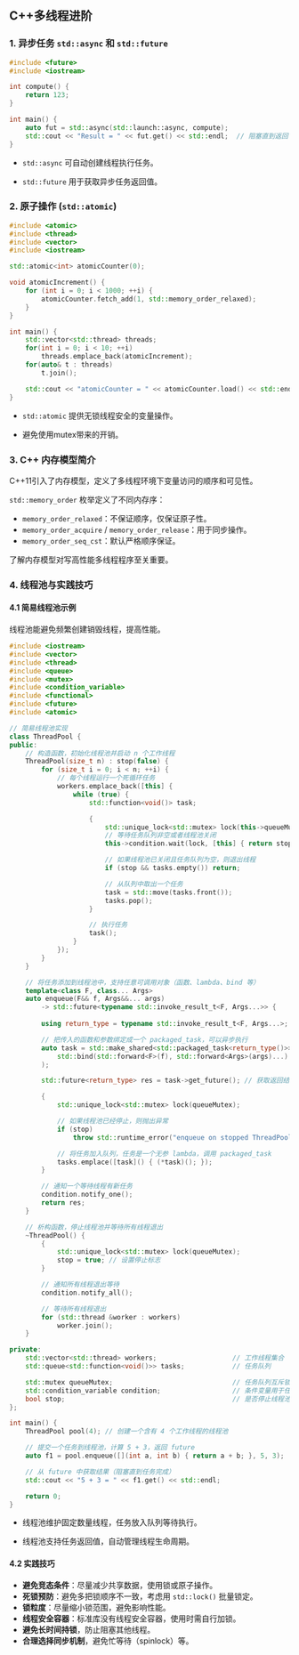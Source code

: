 ## C++多线程进阶

### 1. 异步任务 `std::async` 和 `std::future`

```cpp
#include <future>
#include <iostream>

int compute() {
    return 123;
}

int main() {
    auto fut = std::async(std::launch::async, compute);
    std::cout << "Result = " << fut.get() << std::endl;  // 阻塞直到返回
}
```

- `std::async` 可自动创建线程执行任务。

- `std::future` 用于获取异步任务返回值。

### 2. 原子操作 (`std::atomic`)

```cpp
#include <atomic>
#include <thread>
#include <vector>
#include <iostream>

std::atomic<int> atomicCounter(0);

void atomicIncrement() {
    for (int i = 0; i < 1000; ++i) {
        atomicCounter.fetch_add(1, std::memory_order_relaxed);
    }
}

int main() {
    std::vector<std::thread> threads;
    for(int i = 0; i < 10; ++i)
        threads.emplace_back(atomicIncrement);
    for(auto& t : threads)
        t.join();

    std::cout << "atomicCounter = " << atomicCounter.load() << std::endl;  // 10000
}
```

- `std::atomic` 提供无锁线程安全的变量操作。

- 避免使用mutex带来的开销。

### 3. C++ 内存模型简介

C++11引入了内存模型，定义了多线程环境下变量访问的顺序和可见性。

`std::memory_order` 枚举定义了不同内存序：

- `memory_order_relaxed`：不保证顺序，仅保证原子性。
- `memory_order_acquire` / `memory_order_release`：用于同步操作。
- `memory_order_seq_cst`：默认严格顺序保证。

了解内存模型对写高性能多线程程序至关重要。

### 4. 线程池与实践技巧

#### 4.1 简易线程池示例

线程池能避免频繁创建销毁线程，提高性能。

```cpp
#include <iostream>
#include <vector>
#include <thread>
#include <queue>
#include <mutex>
#include <condition_variable>
#include <functional>
#include <future>
#include <atomic>

// 简易线程池实现
class ThreadPool {
public:
    // 构造函数，初始化线程池并启动 n 个工作线程
    ThreadPool(size_t n) : stop(false) {
        for (size_t i = 0; i < n; ++i) {
            // 每个线程运行一个死循环任务
            workers.emplace_back([this] {
                while (true) {
                    std::function<void()> task;

                    {
                        std::unique_lock<std::mutex> lock(this->queueMutex);
                        // 等待任务队列非空或者线程池关闭
                        this->condition.wait(lock, [this] { return stop || !tasks.empty(); });

                        // 如果线程池已关闭且任务队列为空，则退出线程
                        if (stop && tasks.empty()) return;

                        // 从队列中取出一个任务
                        task = std::move(tasks.front());
                        tasks.pop();
                    }

                    // 执行任务
                    task();
                }
            });
        }
    }

    // 将任务添加到线程池中，支持任意可调用对象（函数、lambda、bind 等）
    template<class F, class... Args>
    auto enqueue(F&& f, Args&&... args)
        -> std::future<typename std::invoke_result_t<F, Args...>> {
        
        using return_type = typename std::invoke_result_t<F, Args...>;

        // 把传入的函数和参数绑定成一个 packaged_task，可以异步执行
        auto task = std::make_shared<std::packaged_task<return_type()>>(
            std::bind(std::forward<F>(f), std::forward<Args>(args)...)
        );

        std::future<return_type> res = task->get_future(); // 获取返回结果的 future

        {
            std::unique_lock<std::mutex> lock(queueMutex);

            // 如果线程池已经停止，则抛出异常
            if (stop)
                throw std::runtime_error("enqueue on stopped ThreadPool");

            // 将任务加入队列，任务是一个无参 lambda，调用 packaged_task
            tasks.emplace([task]() { (*task)(); });
        }

        // 通知一个等待线程有新任务
        condition.notify_one();
        return res;
    }

    // 析构函数，停止线程池并等待所有线程退出
    ~ThreadPool() {
        {
            std::unique_lock<std::mutex> lock(queueMutex);
            stop = true; // 设置停止标志
        }

        // 通知所有线程退出等待
        condition.notify_all();

        // 等待所有线程退出
        for (std::thread &worker : workers)
            worker.join();
    }

private:
    std::vector<std::thread> workers;                   // 工作线程集合
    std::queue<std::function<void()>> tasks;            // 任务队列

    std::mutex queueMutex;                              // 任务队列互斥锁
    std::condition_variable condition;                  // 条件变量用于任务唤醒
    bool stop;                                          // 是否停止线程池标志
};

int main() {
    ThreadPool pool(4); // 创建一个含有 4 个工作线程的线程池

    // 提交一个任务到线程池，计算 5 + 3，返回 future
    auto f1 = pool.enqueue([](int a, int b) { return a + b; }, 5, 3);

    // 从 future 中获取结果（阻塞直到任务完成）
    std::cout << "5 + 3 = " << f1.get() << std::endl;

    return 0;
}
```

- 线程池维护固定数量线程，任务放入队列等待执行。

- 线程池支持任务返回值，自动管理线程生命周期。

#### 4.2 实践技巧

- **避免竞态条件**：尽量减少共享数据，使用锁或原子操作。
- **死锁预防**：避免多把锁顺序不一致，考虑用 `std::lock()` 批量锁定。
- **锁粒度**：尽量缩小锁范围，避免影响性能。
- **线程安全容器**：标准库没有线程安全容器，使用时需自行加锁。
- **避免长时间持锁**，防止阻塞其他线程。
- **合理选择同步机制**，避免忙等待（spinlock）等。

